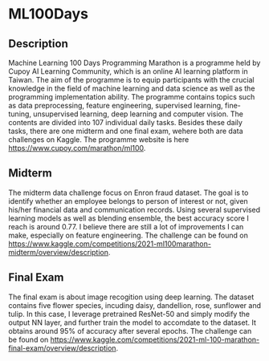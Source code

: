 # ML100Days

## Description
Machine Learning 100 Days Programming Marathon is a programme held by Cupoy AI Learning Community, which is an online AI learning platform in Taiwan. The aim of the programme is to equip participants with the crucial knowledge in the field of machine learning and data science as well as the programming implementation ability. The programme contains topics such as data preprocessing, feature engineering, supervised learning, fine-tuning, unsupervised learning, deep learning and computer vision. The contents are divided into 107 individual daily tasks. Besides these daily tasks, there are one midterm and one final exam, wehere both are data challenges on Kaggle. The programme website is here https://www.cupoy.com/marathon/ml100.

## Midterm
The midterm data challenge focus on Enron fraud dataset. The goal is to identify whether an employee belongs to person of interest or not, given his/her financial data and communication records. Using several supervised learning models as well as blending ensemble, the best accuracy score I reach is around 0.77. I believe there are still a lot of improvements I can make, especially on feature engineering. The challenge can be found on https://www.kaggle.com/competitions/2021-ml100marathon-midterm/overview/description.

## Final Exam
The final exam is about image recogition using deep learning. The dataset contains five flower species, incuding daisy, dandellion, rose, sunflower and tulip. In this case, I leverage pretrained ResNet-50 and simply modify the output NN layer, and further train the model to accomdate to the dataset. It obtains around 95% of accuracy after several epochs. The challenge can be found on https://www.kaggle.com/competitions/2021-ml-100-marathon-final-exam/overview/description. 
